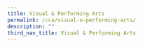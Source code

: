 ```yaml
---
title: Visual & Performing Arts
permalink: /cca/visual-n-performing-arts/
description: ""
third_nav_title: Visual & Performing Arts
---
```

